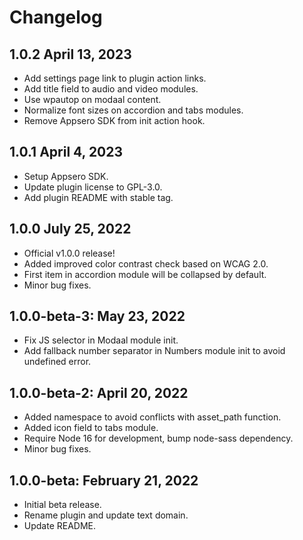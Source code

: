 # Changelog

## 1.0.2 April 13, 2023
* Add settings page link to plugin action links.
* Add title field to audio and video modules.
* Use wpautop on modaal content.
* Normalize font sizes on accordion and tabs modules.
* Remove Appsero SDK from init action hook.

## 1.0.1 April 4, 2023
* Setup Appsero SDK.
* Update plugin license to GPL-3.0.
* Add plugin README with stable tag.

## 1.0.0 July 25, 2022
* Official v1.0.0 release!
* Added improved color contrast check based on WCAG 2.0.
* First item in accordion module will be collapsed by default.
* Minor bug fixes.

## 1.0.0-beta-3: May 23, 2022
* Fix JS selector in Modaal module init.
* Add fallback number separator in Numbers module init to avoid undefined error.

## 1.0.0-beta-2: April 20, 2022
* Added namespace to avoid conflicts with asset_path function.
* Added icon field to tabs module.
* Require Node 16 for development, bump node-sass dependency.
* Minor bug fixes.

## 1.0.0-beta: February 21, 2022
* Initial beta release.
* Rename plugin and update text domain.
* Update README.
